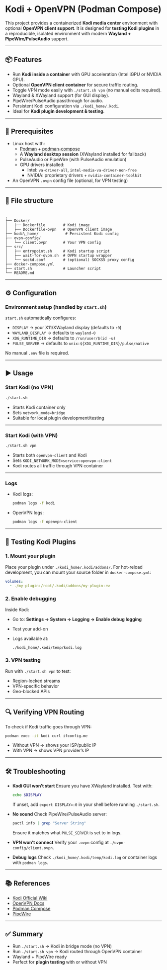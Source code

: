 # Kodi + OpenVPN (Podman Compose)

This project provides a containerized **Kodi media center** environment with optional **OpenVPN client support**.
It is designed for **testing Kodi plugins** in a reproducible, isolated environment with modern **Wayland + PipeWire/PulseAudio** support.

---

## 📦 Features

- Run **Kodi inside a container** with GPU acceleration (Intel iGPU or NVIDIA GPU).
- Optional **OpenVPN client container** for secure traffic routing.
- Toggle VPN mode easily with `./start.sh vpn` (no manual edits required).
- Wayland & XWayland support (for GUI display).
- PipeWire/PulseAudio passthrough for audio.
- Persistent Kodi configuration via `./kodi_home/.kodi`.
- Ideal for **Kodi plugin development & testing**.

---

## 🔧 Prerequisites

- Linux host with:
  - [Podman](https://podman.io/) + [podman-compose](https://github.com/containers/podman-compose)
  - A **Wayland desktop session** (XWayland installed for fallback)
  - PulseAudio or PipeWire (with PulseAudio emulation)
  - GPU drivers installed:
    - Intel: `va-driver-all`, `intel-media-va-driver-non-free`
    - NVIDIA: proprietary drivers + `nvidia-container-toolkit`
- An OpenVPN `.ovpn` config file (optional, for VPN testing)

---

## 📂 File structure

```

.
├── Docker/
│   ├── Dockerfile        # Kodi image
│   ├── Dockerfile-ovpn   # OpenVPN client image
├── kodi\_home/            # Persistent Kodi config
├── ovpn-config/
│   └── client.ovpn       # Your VPN config
├── src/
│   ├── entrypoint.sh     # Kodi startup script
│   ├── wait-for-ovpn.sh  # OVPN startup wrapper
│   └── sockd.conf        # (optional) SOCKS5 proxy config
├── docker-compose.yml
├── start.sh              # Launcher script
└── README.md

````

---

## ⚙️ Configuration

### Environment setup (handled by `start.sh`)

`start.sh` automatically configures:

- `DISPLAY` → your X11/XWayland display (defaults to `:0`)
- `WAYLAND_DISPLAY` → defaults to `wayland-0`
- `XDG_RUNTIME_DIR` → defaults to `/run/user/$(id -u)`
- `PULSE_SERVER` → defaults to `unix:${XDG_RUNTIME_DIR}/pulse/native`

No manual `.env` file is required.

---

## ▶️ Usage

### Start Kodi (no VPN)
```bash
./start.sh
````

* Starts Kodi container only
* Sets `network_mode=bridge`
* Suitable for local plugin development/testing

---

### Start Kodi (with VPN)

```bash
./start.sh vpn
```

* Starts both `openvpn-client` and Kodi
* Sets `KODI_NETWORK_MODE=service:openvpn-client`
* Kodi routes all traffic through VPN container

---

### Logs

* Kodi logs:

  ```bash
  podman logs -f kodi
  ```
* OpenVPN logs:

  ```bash
  podman logs -f openvpn-client
  ```

---

## 🧪 Testing Kodi Plugins

### 1. Mount your plugin

Place your plugin under `./kodi_home/.kodi/addons/`.
For hot-reload development, you can mount your source folder in `docker-compose.yml`:

```yaml
volumes:
  - ./my-plugin:/root/.kodi/addons/my-plugin:rw
```

### 2. Enable debugging

Inside Kodi:

* Go to: **Settings → System → Logging → Enable debug logging**
* Test your add-on
* Logs available at:

  ```bash
  ./kodi_home/.kodi/temp/kodi.log
  ```

### 3. VPN testing

Run with `./start.sh vpn` to test:

* Region-locked streams
* VPN-specific behavior
* Geo-blocked APIs

---

## 🔍 Verifying VPN Routing

To check if Kodi traffic goes through VPN:

```bash
podman exec -it kodi curl ifconfig.me
```

* Without VPN → shows your ISP/public IP
* With VPN → shows VPN provider’s IP

---

## 🛠️ Troubleshooting

* **Kodi GUI won’t start**
  Ensure you have XWayland installed. Test with:

  ```bash
  echo $DISPLAY
  ```

  If unset, add `export DISPLAY=:0` in your shell before running `./start.sh`.

* **No sound**
  Check PipeWire/PulseAudio server:

  ```bash
  pactl info | grep "Server String"
  ```

  Ensure it matches what `PULSE_SERVER` is set to in logs.

* **VPN won’t connect**
  Verify your `.ovpn` config at `./ovpn-config/client.ovpn`.

* **Debug logs**
  Check `./kodi_home/.kodi/temp/kodi.log` or container logs with `podman logs`.

---

## 📚 References

* [Kodi Official Wiki](https://kodi.wiki/)
* [OpenVPN Docs](https://openvpn.net/community-resources/reference-manual-for-openvpn-2-4/)
* [Podman Compose](https://github.com/containers/podman-compose)
* [PipeWire](https://pipewire.org/)

---

## ✅ Summary

* Run `./start.sh` → Kodi in bridge mode (no VPN)
* Run `./start.sh vpn` → Kodi routed through OpenVPN container
* Wayland + PipeWire ready
* Perfect for **plugin testing** with or without VPN

